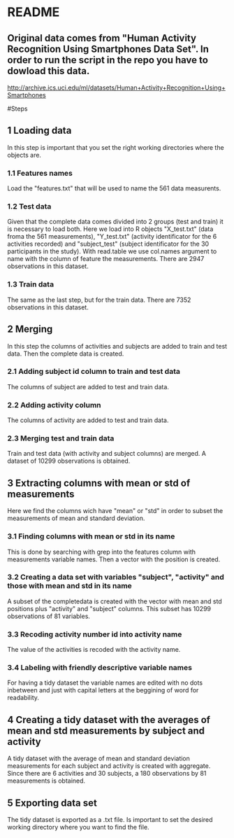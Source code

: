# README

## Original data comes from "Human Activity Recognition Using Smartphones Data Set". In order to run the script in the repo you have to dowload this data.
http://archive.ics.uci.edu/ml/datasets/Human+Activity+Recognition+Using+Smartphones

#Steps

## 1 Loading data #

In this step is important that you set the right working directories where the objects are.

### 1.1 Features names

Load the "features.txt" that will be used to name the 561 data measurents.

### 1.2 Test data

Given that the complete data comes divided into 2 groups (test and train) it is necessary to load both. Here we load into R objects "X_test.txt" (data froma the 561 measurements), "Y_test.txt" (activity identificator for the 6 activities recorded) and "subject_test" (subject identificator for the 30 participants in the study). With read.table we use col.names argument to name with the column of feature the measurements. There are 2947 observations in this dataset.

### 1.3 Train data

The same as the last step, but for the train data. There are 7352 observations in this dataset.

## 2 Merging

In this step the columns of activities and subjects are added to train and test data. Then the complete data is created.

### 2.1 Adding subject id column to train and test data

The columns of subject are added to test and train data.

### 2.2 Adding activity column

The columns of activity are added to test and train data.

### 2.3 Merging test and train data

Train and test data (with activity and subject columns) are merged. A dataset of 10299 observations is obtained.

## 3 Extracting columns with mean or std of measurements

Here we find the columns wich have "mean" or "std" in order to subset the measurements of mean and standard deviation.

### 3.1 Finding columns with mean or std in its name

This is done by searching with grep into the features column with measurements variable names. Then a vector with the position is created.

### 3.2 Creating a data set with variables "subject", "activity" and those with mean and std in its name

A subset of the completedata is created with the vector with mean and std positions plus "activity" and "subject" columns. This subset has 10299 observations of 81 variables.

### 3.3 Recoding activity number id into activity name

The value of the activities is recoded with the activity name.

### 3.4 Labeling with friendly descriptive variable names

For having a tidy dataset the variable names are edited with no dots inbetween and just with capital letters at the beggining of word for readability.

## 4 Creating a tidy dataset with the averages of mean and std measurements by subject and activity

A tidy dataset with the average of mean and standard deviation measurements for each subject and activity is created with aggregate. Since there are 6 activities and 30 subjects, a 180 observations by 81 measurements is obtained.

## 5 Exporting data set #

The tidy dataset is exported as a .txt file. Is important to set the desired working directory where you want to find the file.